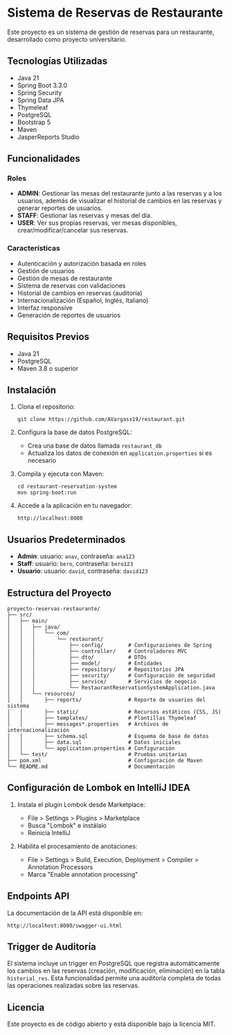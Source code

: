 # Sistema de Reservas de Restaurante

Este proyecto es un sistema de gestión de reservas para un restaurante, desarrollado como proyecto universitario.

## Tecnologías Utilizadas

* Java 21
* Spring Boot 3.3.0
* Spring Security
* Spring Data JPA
* Thymeleaf
* PostgreSQL
* Bootstrap 5
* Maven
* JasperReports Studio

## Funcionalidades

### Roles

* **ADMIN**: Gestionar las mesas del restaurante junto a las reservas y a los usuarios, además de visualizar el historial de cambios en las reservas y generar reportes de usuarios.
* **STAFF**: Gestionar las reservas y mesas del día.
* **USER**: Ver sus propias reservas, ver mesas disponibles, crear/modificar/cancelar sus reservas.

### Características

* Autenticación y autorización basada en roles
* Gestión de usuarios
* Gestión de mesas de restaurante
* Sistema de reservas con validaciones
* Historial de cambios en reservas (auditoría)
* Internacionalización (Español, Inglés, Italiano)
* Interfaz responsive
* Generación de reportes de usuarios

## Requisitos Previos

* Java 21
* PostgreSQL 
* Maven 3.8 o superior

## Instalación

1. Clona el repositorio:
   ```
   git clone https://github.com/AVargass19/restaurant.git
   ```

2. Configura la base de datos PostgreSQL:
    * Crea una base de datos llamada `restaurant_db`
    * Actualiza los datos de conexión en `application.properties` si es necesario

3. Compila y ejecuta con Maven:
   ```
   cd restaurant-reservation-system
   mvn spring-boot:run
   ```

4. Accede a la aplicación en tu navegador:
   ```
   http://localhost:8080
   ```

## Usuarios Predeterminados

* **Admin**: usuario: `anav`, contraseña: `ana123`
* **Staff**: usuario: `bero`, contraseña: `bero123`
* **Usuario**: usuario: `david`, contraseña: `david123`

## Estructura del Proyecto

```
proyecto-reservas-restaurante/
├── src/
│   ├── main/
│   │   ├── java/
│   │   │   └── com/
│   │   │       └── restaurant/
│   │   │           ├── config/        # Configuraciones de Spring
│   │   │           ├── controller/    # Controladores MVC
│   │   │           ├── dto/           # DTOs
│   │   │           ├── model/         # Entidades
│   │   │           ├── repository/    # Repositorios JPA
│   │   │           ├── security/      # Configuración de seguridad
│   │   │           ├── service/       # Servicios de negocio
│   │   │           └── RestaurantReservationSystemApplication.java
│   │   └── resources/
│   │       ├── reports/               # Reporte de usuarios del sistema
│   │       ├── static/                # Recursos estáticos (CSS, JS)
│   │       ├── templates/             # Plantillas Thymeleaf
│   │       ├── messages*.properties   # Archivos de internacionalización
│   │       ├── schema.sql             # Esquema de base de datos
│   │       ├── data.sql               # Datos iniciales
│   │       └── application.properties # Configuración
│   └── test/                          # Pruebas unitarias
├── pom.xml                            # Configuración de Maven
└── README.md                          # Documentación
```

## Configuración de Lombok en IntelliJ IDEA

1. Instala el plugin Lombok desde Marketplace:
    * File > Settings > Plugins > Marketplace
    * Busca "Lombok" e instálalo
    * Reinicia IntelliJ

2. Habilita el procesamiento de anotaciones:
    * File > Settings > Build, Execution, Deployment > Compiler > Annotation Processors
    * Marca "Enable annotation processing"

## Endpoints API

La documentación de la API está disponible en:
```
http://localhost:8080/swagger-ui.html
```

## Trigger de Auditoría

El sistema incluye un trigger en PostgreSQL que registra automáticamente los cambios en las reservas (creación, modificación, eliminación) en la tabla `historial_res`. Esta funcionalidad permite una auditoría completa de todas las operaciones realizadas sobre las reservas.

## Licencia

Este proyecto es de código abierto y está disponible bajo la licencia MIT.